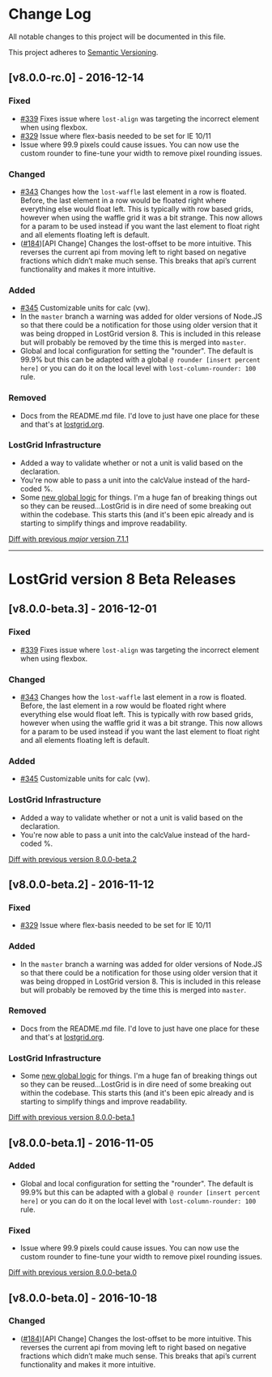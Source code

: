 # Change Log
All notable changes to this project will be documented in this file.

This project adheres to [Semantic Versioning](http://semver.org/).

## [v8.0.0-rc.0] - 2016-12-14
### Fixed
- [#339](https://github.com/peterramsing/lost/issues/233) Fixes issue where `lost-align` was targeting the incorrect element when using flexbox.
- [#329](https://github.com/peterramsing/lost/issues/329) Issue where flex-basis needed to be set for IE 10/11
- Issue where 99.9 pixels could cause issues. You can now use the custom rounder to fine-tune your width to remove pixel rounding issues.

### Changed
- [#343](https://github.com/peterramsing/lost/issues/328) Changes how the `lost-waffle` last element in a row is floated. Before, the last element in a row would be floated right where everything else would float left. This is typically with row based grids, however when using the waffle grid it was a bit strange. This now allows for a param to be used instead if you want the last element to float right and all elements floating left is default.
- ([#184](https://github.com/peterramsing/lost/issues/184))[API Change] Changes the lost-offset to be more intuitive.
This reverses the current api from moving left to right based on negative fractions which didn’t make much sense. This breaks that api’s current functionality and makes it more intuitive.

### Added
- [#345](https://github.com/peterramsing/lost/issues/345) Customizable units for calc (vw).
- In the `master` branch a warning was added for older versions of Node.JS so that there could be a notification for those using older version that it was being dropped in LostGrid version 8. This is included in this release but will probably be removed by the time this is merged into `master`.
- Global and local configuration for setting the "rounder". The default is 99.9% but this can be adapted with a global `@ rounder [insert percent here]` or you can do it on the local level with `lost-column-rounder: 100` rule.

### Removed
- Docs from the README.md file. I'd love to just have one place for these and that's at [lostgrid.org](http://lostgrid.org).

### LostGrid Infrastructure
- Added a way to validate whether or not a unit is valid based on the declaration.
- You're now able to pass a unit into the calcValue instead of the hard-coded %.
- Some [new global logic](https://github.com/peterramsing/lost/commit/9699bfc7e092ff6e2df00fc7861ac5a50c636c8b) for things. I'm a huge fan of breaking things out so they can be reused...LostGrid is in dire need of some breaking out within the codebase. This starts this (and it's been epic already and is starting to simplify things and improve readability.

[Diff with previous *major* version 7.1.1](https://github.com/peterramsing/lost/compare/v7.1.1...v8.0.0-rc.0)

---
# LostGrid version 8 Beta Releases

## [v8.0.0-beta.3] - 2016-12-01
### Fixed
- [#339](https://github.com/peterramsing/lost/issues/233) Fixes issue where `lost-align` was targeting the incorrect element when using flexbox.

### Changed
- [#343](https://github.com/peterramsing/lost/issues/328) Changes how the `lost-waffle` last element in a row is floated. Before, the last element in a row would be floated right where everything else would float left. This is typically with row based grids, however when using the waffle grid it was a bit strange. This now allows for a param to be used instead if you want the last element to float right and all elements floating left is default.

### Added
- [#345](https://github.com/peterramsing/lost/issues/345) Customizable units for calc (vw).

### LostGrid Infrastructure
- Added a way to validate whether or not a unit is valid based on the declaration.
- You're now able to pass a unit into the calcValue instead of the hard-coded %.

[Diff with previous version 8.0.0-beta.2](https://github.com/peterramsing/lost/compare/v8.0.0-beta.2...v8.0.0-beta.3)

## [v8.0.0-beta.2] - 2016-11-12
### Fixed
- [#329](https://github.com/peterramsing/lost/issues/329) Issue where flex-basis needed to be set for IE 10/11

### Added
- In the `master` branch a warning was added for older versions of Node.JS so that there could be a notification for those using older version that it was being dropped in LostGrid version 8. This is included in this release but will probably be removed by the time this is merged into `master`.

### Removed
- Docs from the README.md file. I'd love to just have one place for these and that's at [lostgrid.org](http://lostgrid.org).

### LostGrid Infrastructure
- Some [new global logic](https://github.com/peterramsing/lost/commit/9699bfc7e092ff6e2df00fc7861ac5a50c636c8b) for things. I'm a huge fan of breaking things out so they can be reused...LostGrid is in dire need of some breaking out within the codebase. This starts this (and it's been epic already and is starting to simplify things and improve readability.

[Diff with previous version 8.0.0-beta.1](https://github.com/peterramsing/lost/compare/v8.0.0-beta.1...v8.0.0-beta.2)

## [v8.0.0-beta.1] - 2016-11-05
### Added
- Global and local configuration for setting the "rounder". The default is 99.9% but this can be adapted with a global `@ rounder [insert percent here]` or you can do it on the local level with `lost-column-rounder: 100` rule.

### Fixed
- Issue where 99.9 pixels could cause issues. You can now use the custom rounder to fine-tune your width to remove pixel rounding issues.

[Diff with previous version 8.0.0-beta.0](https://github.com/peterramsing/lost/compare/v8.0.0-beta.0...v8.0.0-beta.1)

## [v8.0.0-beta.0] - 2016-10-18
### Changed
- ([#184](https://github.com/peterramsing/lost/issues/184))[API Change] Changes the lost-offset to be more intuitive.
This reverses the current api from moving left to right based on negative fractions which didn’t make much sense. This breaks that api’s current functionality and makes it more intuitive.
